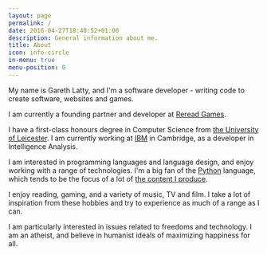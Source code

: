 ```yaml
---
layout: page
permalink: /
date: 2016-04-27T18:40:52+01:00
description: General information about me.
title: About
icon: info-circle
in-menu: true
menu-position: 0
---
```


<script type="application/ld+json">
  {
    "@context": "http://schema.org",
    "@type": "WebSite",
    "name": "Lattyware",
    "url": "{{ site.url }}{{ site.baseurl }}"
  }
</script>

<script type="application/ld+json">
  {
    "@context": "http://schema.org",
    "@type": "Person",
    "email": "mailto:gareth@lattyware.co.uk",
    "image": "/images/me.jpg",
    "jobTitle": "Game Developer",
    "name": "Gareth Latty",
    "url": "{{ site.url }}{{ site.baseurl }}",
    "worksFor": {
      "@type": "Organization",
      "name": "Reread Games",
      "url": "https://www.rereadgames.com"
    },
    "alumniOf": {
      "@type": "EducationalOrganization",
      "name": "University of Leicester",
      "url": "https://le.ac.uk/"
    },
    "sameAs": [
      "https://twitter.com/Lattyware",
      "https://www.facebook.com/lattyware",
      "https://www.linkedin.com/in/lattyware",
      "https://plus.google.com/+GarethLatty",
      "https://www.youtube.com/c/lattyware",
      "https://github.com/Lattyware"
    ]
  }
</script>

My name is Gareth Latty, and I'm a software developer - writing code to create software, websites and games.

I am currently a founding partner and developer at [Reread Games][reread].

I have a first-class honours degree in Computer Science from [the University of Leicester][uol]. I am currently working at [IBM][ibm] in Cambridge, as a developer in Intelligence Analysis.

I am interested in programming languages and language design, and enjoy working with a range of technologies. I'm a big fan of the [Python][python] language, which tends to be the focus of a lot of [the content I produce][code].

I enjoy reading, gaming, and a variety of music, TV and film. I take a lot of inspiration from these hobbies and try to experience as much of a range as I can.

I am particularly interested in issues related to freedoms and technology. I am an atheist, and believe in humanist ideals of maximizing happiness for all.

[code]: /code/
[python]: http://www.python.org/
[uol]: http://www2.le.ac.uk/
[ibm]: http://www.ibm.com/uk/en/
[reread]: https://www.rereadgames.com
